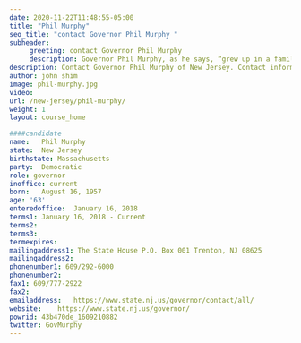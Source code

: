 ```yaml
---
date: 2020-11-22T11:48:55-05:00
title: "Phil Murphy"
seo_title: "contact Governor Phil Murphy "
subheader:
     greeting: contact Governor Phil Murphy 
     description: Governor Phil Murphy, as he says, “grew up in a family that was middle class on a good day,” the youngest of four children with only one parent who graduated high school. His upbringing – where religion, a strong work ethic, education, and civic awareness were pillars of family life – shaped his values, his priorities, and the leader he is. Prior to taking office, Governor Murphy had long been deeply engaged in civic life and philanthropic pursuits. He has led and supported charities to lift up troubled teens and domestic abuse survivors. Nationally, he served proudly as New Jersey’s sole representative on the board of the NAACP, the world’s oldest civil rights organization, and as Finance Chair of the Democratic National Committee. The Governor has also led national and state task forces, respectively, on education and public employee pensions and benefits. In 2009, he answered President Obama’s call to service and, following his confirmation by the United States Senate, became the U.S. Ambassador to the Federal Republic of Germany, where he served until 2013. Governor Murphy and First Lady Tammy Murphy live in Monmouth County and are the parents of Josh, Emma, Charlie, and Sam. A proud public-school product, Governor Murphy holds degrees from Harvard University and the Wharton School of Business at the University of Pennsylvania.
description: Contact Governor Phil Murphy of New Jersey. Contact information for Phil Murphy includes his email address, phone number, and mailing address.
author: john shim
image: phil-murphy.jpg
video:
url: /new-jersey/phil-murphy/
weight: 1
layout: course_home

####candidate
name:	Phil Murphy
state:	New Jersey
birthstate: Massachusetts
party:	Democratic
role: governor
inoffice: current
born:	August 16, 1957
age: '63'
enteredoffice:	January 16, 2018 
terms1: January 16, 2018 - Current
terms2: 
terms3: 
termexpires:	
mailingaddress1: The State House P.O. Box 001 Trenton, NJ 08625
mailingaddress2:		
phonenumber1: 609/292-6000
phonenumber2:	
fax1: 609/777-2922
fax2: 
emailaddress:	https://www.state.nj.us/governor/contact/all/
website:	https://www.state.nj.us/governor/
powrid: 43b470de_1609210882
twitter: GovMurphy
---
```




